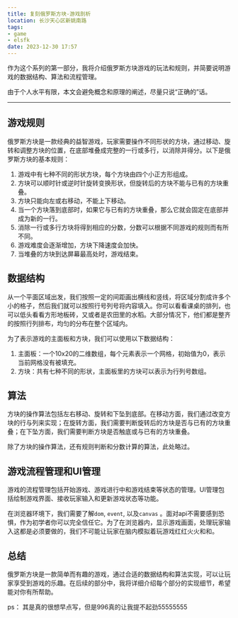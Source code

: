 ```yaml
---
title: 复刻俄罗斯方块-游戏剖析
location: 长沙天心区新姚南路
tags:
- game
- elsfk
date: 2023-12-30 17:57
---
```


作为这个系列的第一部分，我将介绍俄罗斯方块游戏的玩法和规则，并简要说明游戏的数据结构、算法和流程管理。

由于个人水平有限，本文会避免概念和原理的阐述，尽量只说“正确的”话。

---

## 游戏规则

俄罗斯方块是一款经典的益智游戏，玩家需要操作不同形状的方块，通过移动、旋转和调整方块的位置，在底部堆叠成完整的一行或多行，以消除并得分。以下是俄罗斯方块的基本规则：

1. 游戏中有七种不同的形状方块，每个方块由四个小正方形组成。
2. 方块可以顺时针或逆时针旋转变换形状，但旋转后的方块不能与已有的方块重叠。
3. 方块只能向左或右移动，不能上下移动。
4. 当一个方块落到底部时，如果它与已有的方块重叠，那么它就会固定在底部并成为新的一行。
5. 消除一行或多行方块将得到相应的分数，分数可以根据不同游戏的规则而有所不同。
6. 游戏难度会逐渐增加，方块下降速度会加快。
7. 当堆叠的方块到达屏幕最高处时，游戏结束。

## 数据结构

从一个平面区域出发，我们按照一定的间距画出横线和竖线，将区域分割成许多个小的格子，然后我们就可以按照行号列号将内容填入。你可以看看课桌的排列，也可以低头看看方形地板砖，又或者是农田里的水稻。大部分情况下，他们都是整齐的按照行列排布，均匀的分布在整个区域内。

为了表示游戏的主面板和方块，我们可以使用以下数据结构：

1. 主面板：一个10x20的二维数组，每个元素表示一个网格，初始值为0，表示当前网格没有被填充。
2. 方块：共有七种不同的形状，主面板里的方块可以表示为行列号数组。

## 算法

方块的操作算法包括左右移动、旋转和下坠到底部。在移动方面，我们通过改变方块的行与列来实现；在旋转方面，我们需要判断旋转后的方块是否与已有的方块重叠；在下坠方面，我们需要判断方块是否触底或与已有的方块重叠。

除了方块的操作算法，还有规则判断和分数计算的算法，此处略过。

## 游戏流程管理和UI管理

游戏的流程管理包括开始游戏、游戏进行中和游戏结束等状态的管理。UI管理包括绘制游戏界面、接收玩家输入和更新游戏状态等功能。

在浏览器环境下，我们需要了解`dom`, `event`, 以及`canvas` 。面对api不需要感到恐惧，作为初学者你可以完全信任它。为了在浏览器内，显示游戏画面，处理玩家输入这都是必须要做的，我们不可能让玩家在脑内模拟着玩游戏红红火火和和。

## 总结

俄罗斯方块是一款简单而有趣的游戏，通过合适的数据结构和算法实现，可以让玩家享受到游戏的乐趣。在后续的部分中，我将详细介绍每个部分的实现细节，希望能对你有所帮助。

ps： 其是真的很想早点写，但是996真的让我提不起劲55555555